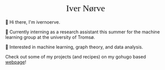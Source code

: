 <h1 align='center'style='font-family:serif; font-weight:200;'>Iver Nørve</h1>

👋 Hi there, I'm ivernoerve. 

🔭 Currently interning as a research assistant this summer for the machine learning group at the university of Tromsø.

🌱 Interested in machine learning, graph theory, and data analysis.

Check out some of my projects (and recipes) on my gohugo based [webpage](https://iver.noerve.com)!

<!--
**Ivernoerve/ivernoerve** is a ✨ _special_ ✨ repository because its `README.md` (this file) appears on your GitHub profile.

Here are some ideas to get you started:

- 🔭 I’m currently working on ...
- 🌱 I’m currently learning ...
- 👯 I’m looking to collaborate on ...
- 🤔 I’m looking for help with ...
- 💬 Ask me about ...
- 📫 How to reach me: ...
- 😄 Pronouns: ...
- ⚡ Fun fact: ...
-->
